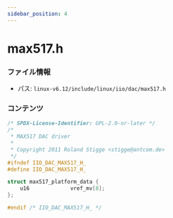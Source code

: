 ```yaml
---
sidebar_position: 4
---
```

# max517.h

### ファイル情報

- パス: `linux-v6.12/include/linux/iio/dac/max517.h`

### コンテンツ

```h
/* SPDX-License-Identifier: GPL-2.0-or-later */
/*
 * MAX517 DAC driver
 *
 * Copyright 2011 Roland Stigge <stigge@antcom.de>
 */
#ifndef IIO_DAC_MAX517_H_
#define IIO_DAC_MAX517_H_

struct max517_platform_data {
	u16				vref_mv[8];
};

#endif /* IIO_DAC_MAX517_H_ */

```
